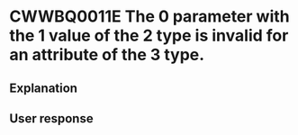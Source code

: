 # CWWBQ0011E The 0 parameter with the 1 value of the 2 type is invalid for an attribute of the 3 type.

## Explanation

## User response